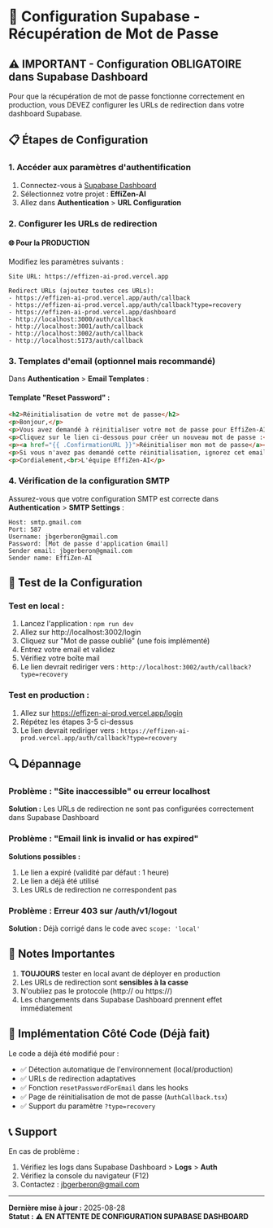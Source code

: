 # 🔐 Configuration Supabase - Récupération de Mot de Passe

## ⚠️ IMPORTANT - Configuration OBLIGATOIRE dans Supabase Dashboard

Pour que la récupération de mot de passe fonctionne correctement en production, vous DEVEZ configurer les URLs de redirection dans votre dashboard Supabase.

## 📋 Étapes de Configuration

### 1. Accéder aux paramètres d'authentification
1. Connectez-vous à [Supabase Dashboard](https://supabase.com/dashboard)
2. Sélectionnez votre projet : **EffiZen-AI**
3. Allez dans **Authentication** > **URL Configuration**

### 2. Configurer les URLs de redirection

#### 🌐 Pour la PRODUCTION

Modifiez les paramètres suivants :

```
Site URL: https://effizen-ai-prod.vercel.app

Redirect URLs (ajoutez toutes ces URLs):
- https://effizen-ai-prod.vercel.app/auth/callback
- https://effizen-ai-prod.vercel.app/auth/callback?type=recovery
- https://effizen-ai-prod.vercel.app/dashboard
- http://localhost:3000/auth/callback
- http://localhost:3001/auth/callback
- http://localhost:3002/auth/callback
- http://localhost:5173/auth/callback
```

### 3. Templates d'email (optionnel mais recommandé)

Dans **Authentication** > **Email Templates** :

#### Template "Reset Password" :
```html
<h2>Réinitialisation de votre mot de passe</h2>
<p>Bonjour,</p>
<p>Vous avez demandé à réinitialiser votre mot de passe pour EffiZen-AI.</p>
<p>Cliquez sur le lien ci-dessous pour créer un nouveau mot de passe :</p>
<p><a href="{{ .ConfirmationURL }}">Réinitialiser mon mot de passe</a></p>
<p>Si vous n'avez pas demandé cette réinitialisation, ignorez cet email.</p>
<p>Cordialement,<br>L'équipe EffiZen-AI</p>
```

### 4. Vérification de la configuration SMTP

Assurez-vous que votre configuration SMTP est correcte dans **Authentication** > **SMTP Settings** :

```
Host: smtp.gmail.com
Port: 587
Username: jbgerberon@gmail.com
Password: [Mot de passe d'application Gmail]
Sender email: jbgerberon@gmail.com
Sender name: EffiZen-AI
```

## 🧪 Test de la Configuration

### Test en local :
1. Lancez l'application : `npm run dev`
2. Allez sur http://localhost:3002/login
3. Cliquez sur "Mot de passe oublié" (une fois implémenté)
4. Entrez votre email et validez
5. Vérifiez votre boîte mail
6. Le lien devrait rediriger vers : `http://localhost:3002/auth/callback?type=recovery`

### Test en production :
1. Allez sur https://effizen-ai-prod.vercel.app/login
2. Répétez les étapes 3-5 ci-dessus
3. Le lien devrait rediriger vers : `https://effizen-ai-prod.vercel.app/auth/callback?type=recovery`

## 🔍 Dépannage

### Problème : "Site inaccessible" ou erreur localhost
**Solution :** Les URLs de redirection ne sont pas configurées correctement dans Supabase Dashboard

### Problème : "Email link is invalid or has expired"
**Solutions possibles :**
1. Le lien a expiré (validité par défaut : 1 heure)
2. Le lien a déjà été utilisé
3. Les URLs de redirection ne correspondent pas

### Problème : Erreur 403 sur /auth/v1/logout
**Solution :** Déjà corrigé dans le code avec `scope: 'local'`

## 📝 Notes Importantes

1. **TOUJOURS** tester en local avant de déployer en production
2. Les URLs de redirection sont **sensibles à la casse**
3. N'oubliez pas le protocole (http:// ou https://)
4. Les changements dans Supabase Dashboard prennent effet immédiatement

## 🚀 Implémentation Côté Code (Déjà fait)

Le code a déjà été modifié pour :
- ✅ Détection automatique de l'environnement (local/production)
- ✅ URLs de redirection adaptatives
- ✅ Fonction `resetPasswordForEmail` dans les hooks
- ✅ Page de réinitialisation de mot de passe (`AuthCallback.tsx`)
- ✅ Support du paramètre `?type=recovery`

## 📞 Support

En cas de problème :
1. Vérifiez les logs dans Supabase Dashboard > **Logs** > **Auth**
2. Vérifiez la console du navigateur (F12)
3. Contactez : jbgerberon@gmail.com

---

**Dernière mise à jour :** 2025-08-28  
**Statut :** ⚠️ **EN ATTENTE DE CONFIGURATION SUPABASE DASHBOARD**